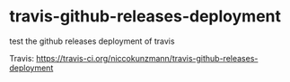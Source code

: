 # travis-github-releases-deployment
test the github releases deployment of travis

Travis: https://travis-ci.org/niccokunzmann/travis-github-releases-deployment
